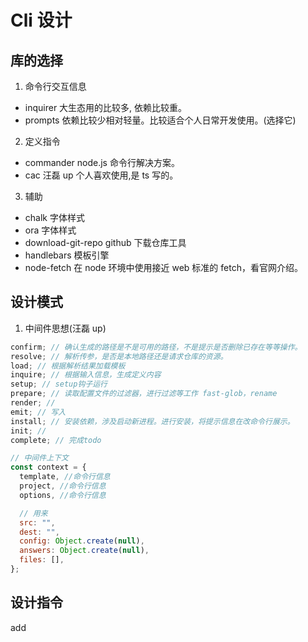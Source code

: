 # Cli 设计

## 库的选择

1. 命令行交互信息

- inquirer 大生态用的比较多, 依赖比较重。
- prompts 依赖比较少相对轻量。比较适合个人日常开发使用。(选择它)

2. 定义指令

- commander node.js 命令行解决方案。
- cac 汪磊 up 个人喜欢使用,是 ts 写的。

3. 辅助

- chalk 字体样式
- ora 字体样式
- download-git-repo github 下载仓库工具
- handlebars 模板引擎
- node-fetch 在 node 环境中使用接近 web 标准的 fetch，看官网介绍。

## 设计模式

1. 中间件思想(汪磊 up)

```js
confirm; // 确认生成的路径是不是可用的路径，不是提示是否删除已存在等等操作。
resolve; // 解析传参，是否是本地路径还是请求仓库的资源。
load; // 根据解析结果加载模板
inquire; // 根据输入信息，生成定义内容
setup; // setup钩子运行
prepare; // 读取配置文件的过滤器，进行过滤等工作 fast-glob，rename
render; //
emit; // 写入
install; // 安装依赖，涉及启动新进程。进行安装，将提示信息在改命令行展示。
init; //
complete; // 完成todo

// 中间件上下文
const context = {
  template, //命令行信息
  project, //命令行信息
  options, //命令行信息

  // 用来
  src: "",
  dest: "",
  config: Object.create(null),
  answers: Object.create(null),
  files: [],
};
```

## 设计指令

add <template> [rename] 模板 重命名

- template(线上模式): 通过分支来管理模板，仅下载需要的。
  rule: temp/axios
  temp 代表仓库名；
  axios 代表仓库对应 axios 模板的分支。

- template(本地模式):
  rule: 待扩展

- cache 缓存

## 模板内容

1. vue3 初始项目(学 vue 脚手架)

2. tools 库

- 功能函数
- vue 组件
- vueComposibel
- echart
- axios
- api
- mock
- scss 自定义变量
- adapter 适配(设备大小)、响应式
- ...

3. formatter 相关

- eslint 配置
- prettier 配置

